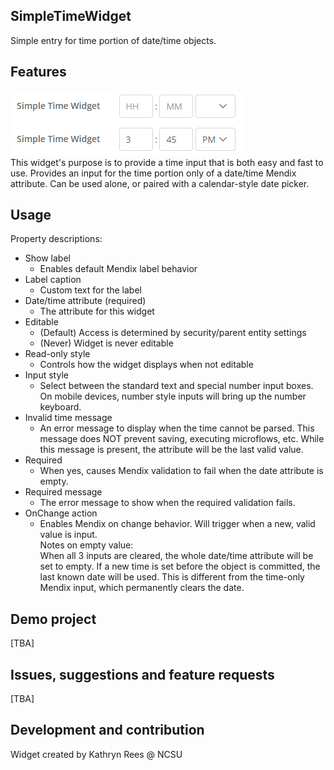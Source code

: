 ## SimpleTimeWidget
Simple entry for time portion of date/time objects.

## Features
![Sample screenshot](demo.png)  
This widget's purpose is to provide a time input that is both easy and fast to use. 
Provides an input for the time portion only of a date/time Mendix attribute. 
Can be used alone, or paired with a calendar-style date picker. 

## Usage
Property descriptions:  
* Show label
  * Enables default Mendix label behavior  
* Label caption
  * Custom text for the label  
* Date/time attribute (required)  
  * The attribute for this widget
* Editable
  * (Default) Access is determined by security/parent entity settings
  * (Never) Widget is never editable  
* Read-only style
  * Controls how the widget displays when not editable  
* Input style
  * Select between the standard text and special number input boxes.
    On mobile devices, number style inputs will bring up the number keyboard.  
* Invalid time message
  * An error message to display when the time cannot be parsed. 
    This message does NOT prevent saving, executing microflows, etc. 
    While this message is present, the attribute will be the last valid value.  
* Required
  * When yes, causes Mendix validation to fail when the date attribute is empty.  
* Required message
  * The error message to show when the required validation fails.  
* OnChange action
  * Enables Mendix on change behavior. Will trigger when a new, valid value is input.  
Notes on empty value:  
When all 3 inputs are cleared, the whole date/time attribute will be set to empty. 
If a new time is set before the object is committed, the last known date will be used. 
This is different from the time-only Mendix input, which permanently clears the date.  

## Demo project
[TBA]

## Issues, suggestions and feature requests
[TBA]

## Development and contribution
Widget created by Kathryn Rees @ NCSU
